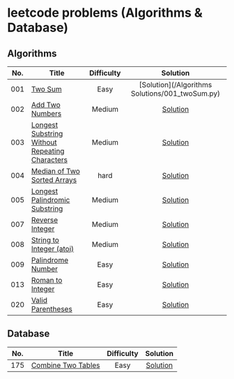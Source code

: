 # leetcode problems (Algorithms & Database)


## Algorithms
|No. |           Title                                                                                 |Difficulty|    Solution                                               |
|:--:|-------------------------------------------------------------------------------------------------|:--------:|:---------------------------------------------------------:|
|001 |[Two Sum](https://leetcode.com/problems/two-sum/)                                                | Easy     | [Solution](/Algorithms Solutions/001_twoSum.py)                      |
|002 |[Add Two Numbers](https://leetcode.com/problems/add-two-numbers/)                                | Medium   | [Solution](/solutions/002_addTwoNumbers.py)               |
|003 |[Longest Substring Without Repeating Characters](https://leetcode.com/problems/longest-substring-without-repeating-characters/)  |   Medium     | [Solution](/solutions/003_longestSubstringWithoutRepeatingCharacters.py)  |
|004 |[Median of Two Sorted Arrays](https://leetcode.com/problems/median-of-two-sorted-arrays/)        | hard     | [Solution](/solutions/004_medianOfTwoSortedArrays.py)     |
|005 |[Longest Palindromic Substring](https://leetcode.com/problems/longest-palindromic-substring/)    | Medium   | [Solution](/solutions/005_longestPalindromicSubstring.py) |
|007 |[Reverse Integer](https://leetcode.com/problems/reverse-integer/)                                | Medium   | [Solution](/solutions/007_reverseInteger.py)              |
|008 |[String to Integer (atoi)](https://leetcode.com/problems/string-to-integer-atoi/)                | Medium   | [Solution](/solutions/008_stringToInteger.py)             |
|009 |[Palindrome Number](https://leetcode.com/problems/palindrome-number/)                            | Easy     | [Solution](/solutions/009_palindromeNumber.py)            |
|013 |[Roman to Integer](https://leetcode.com/problems/roman-to-integer/)                              | Easy     | [Solution](/solutions/008_romanToInteger.py)              |
|020 |[Valid Parentheses](https://leetcode.com/problems/valid-parentheses/)                            | Easy     | [Solution](/solutions/020_validParentheses.py)            |

## Database
|No. |           Title                                                                                 |Difficulty|    Solution                                               |
|:--:|-------------------------------------------------------------------------------------------------|:--------:|:---------------------------------------------------------:|
|175 |[Combine Two Tables](https://leetcode.com/problems/combine-two-tables/)                          | Easy     | [Solution](/solutions/175_combineTwoTables.sql)           |
